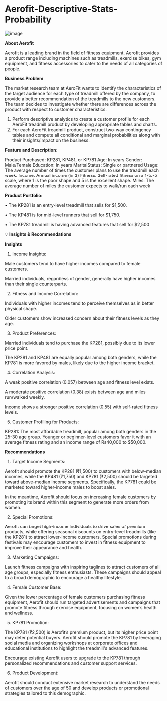 # Aerofit-Descriptive-Stats-Probability
![image](https://github.com/user-attachments/assets/e15d409b-452d-41ec-87ad-5509821676ce)

**About Aerofit**

Aerofit is a leading brand in the field of fitness equipment. Aerofit provides a product range including machines such as treadmills, exercise bikes, gym equipment, and fitness accessories to cater to the needs of all categories of people.

**Business Problem**

The market research team at AeroFit wants to identify the characteristics of the target audience for each type of treadmill offered by the company, to provide a better recommendation of the treadmills to the new customers. The team decides to investigate whether there are differences across the product with respect to customer characteristics.
1.	Perform descriptive analytics to create a customer profile for each AeroFit treadmill product by developing appropriate tables and charts.
2.	For each AeroFit treadmill product, construct two-way contingency tables and compute all conditional and marginal probabilities along with their insights/impact on the business.

**Feature and Description:**

Product Purchased:	KP281, KP481, or KP781
Age:	In years
Gender:	Male/Female
Education:	In years
MaritalStatus:	Single or partnered
Usage:	The average number of times the customer plans to use the treadmill each week.
Income:	Annual income (in $)
Fitness:	Self-rated fitness on a 1-to-5 scale, where 1 is the poor shape and 5 is the excellent shape.
Miles:	The average number of miles the customer expects to walk/run each week

**Product Portfolio:**

•	The KP281 is an entry-level treadmill that sells for $1,500.

•	The KP481 is for mid-level runners that sell for $1,750.

•	The KP781 treadmill is having advanced features that sell for $2,500

💡 **Insights & Recommendations**

**Insights**

1. Income Insights:

Male customers tend to have higher incomes compared to female customers.

Married individuals, regardless of gender, generally have higher incomes than their single counterparts.

2. Fitness and Income Correlation:

Individuals with higher incomes tend to perceive themselves as in better physical shape.

Older customers show increased concern about their fitness levels as they age.

3. Product Preferences:

Married individuals tend to purchase the KP281, possibly due to its lower price point.

The KP281 and KP481 are equally popular among both genders, while the KP781 is more favored by males, likely due to the higher income bracket.

4. Correlation Analysis:

A weak positive correlation (0.057) between age and fitness level exists.

A moderate positive correlation (0.38) exists between age and miles run/walked weekly.

Income shows a stronger positive correlation (0.55) with self-rated fitness levels.

5. Customer Profiling for Products:

KP281: The most affordable treadmill, popular among both genders in the 25-30 age group. Younger or beginner-level customers favor it with an average fitness rating and an income range of Rs40,000 to $50,000.

**Recommendations**

1. Target Income Segments:

Aerofit should promote the KP281 (₹1,500) to customers with below-median incomes, while the KP481 (₹1,750) and KP781 (₹2,500) should be targeted toward above-median income segments. Specifically, the KP781 could be marketed toward higher-income males to boost sales.

In the meantime, Aerofit should focus on increasing female customers by promoting its brand within this segment to generate more orders from women.

2. Special Promotions:

Aerofit can target high-income individuals to drive sales of premium products, while offering seasonal discounts on entry-level treadmills (like the KP281) to attract lower-income customers. Special promotions during festivals may encourage customers to invest in fitness equipment to improve their appearance and health.

3. Marketing Campaigns:

Launch fitness campaigns with inspiring taglines to attract customers of all age groups, especially fitness enthusiasts. These campaigns should appeal to a broad demographic to encourage a healthy lifestyle.

4. Female Customer Base:

Given the lower percentage of female customers purchasing fitness equipment, Aerofit should run targeted advertisements and campaigns that promote fitness through exercise equipment, focusing on women’s health and wellness.

5. KP781 Promotion:

The KP781 (₹2,500) is Aerofit’s premium product, but its higher price point may deter potential buyers. Aerofit should promote the KP781 by leveraging social media and organizing workshops at corporate offices and educational institutions to highlight the treadmill's advanced features.

Encourage existing Aerofit users to upgrade to the KP781 through personalized recommendations and customer support services.

6. Product Development:

Aerofit should conduct extensive market research to understand the needs of customers over the age of 50 and develop products or promotional strategies tailored to this demographic.
